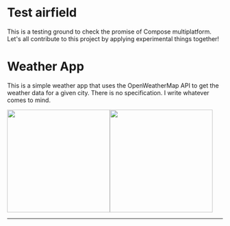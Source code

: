 # Test airfield

This is a testing ground to check the promise of Compose multiplatform.  
Let's all contribute to this project by applying experimental things together!

# Weather App

This is a simple weather app that uses the OpenWeatherMap API to get the weather data for a given
city.
There is no specification. I write whatever comes to mind.

<img src="https://github.com/ParkJong-Hun/compose-multiplatform-test-airfield/assets/81838716/126a9289-c8e9-494d-8b67-81a778e41441" width="240" /><img src="https://github.com/ParkJong-Hun/compose-multiplatform-test-airfield/assets/81838716/c78df4cf-975b-41a5-bb67-19496b450ba5" width="240" />

<hr>
